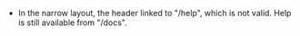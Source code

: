 - In the narrow layout, the header linked to "/help", which is not valid. Help is still available from "/docs".
